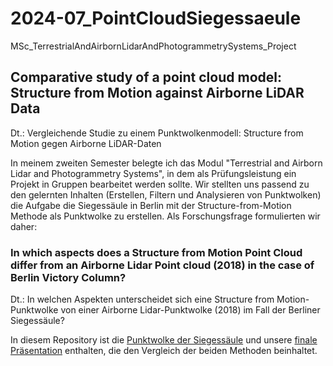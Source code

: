 # 2024-07_PointCloudSiegessaeule
MSc_TerrestrialAndAirbornLidarAndPhotogrammetrySystems_Project
## Comparative study of a point cloud model: Structure from Motion against Airborne LiDAR Data
Dt.: Vergleichende Studie zu einem Punktwolkenmodell: Structure from Motion gegen Airborne LiDAR-Daten

In meinem zweiten Semester belegte ich das Modul "Terrestrial and Airborn Lidar and Photogrammetry Systems", in dem als Prüfungsleistung ein Projekt in Gruppen bearbeitet werden sollte. Wir stellten uns passend zu den gelernten Inhalten (Erstellen, Filtern und Analysieren von Punktwolken) die Aufgabe die Siegessäule in Berlin mit der Structure-from-Motion Methode als Punktwolke zu erstellen. Als Forschungsfrage formulierten wir daher:  
### In which aspects does a Structure from Motion Point Cloud differ from an Airborne Lidar Point cloud (2018) in the case of Berlin Victory Column?
Dt.: In welchen Aspekten unterscheidet sich eine Structure from Motion-Punktwolke von einer Airborne Lidar-Punktwolke (2018) im Fall der Berliner Siegessäule?  

In diesem Repository ist die [Punktwolke der Siegessäule](Berlin_Victory_Column.laz) und unsere [finale Präsentation](final_presentation.pdf) enthalten, die den Vergleich der beiden Methoden beinhaltet. 
